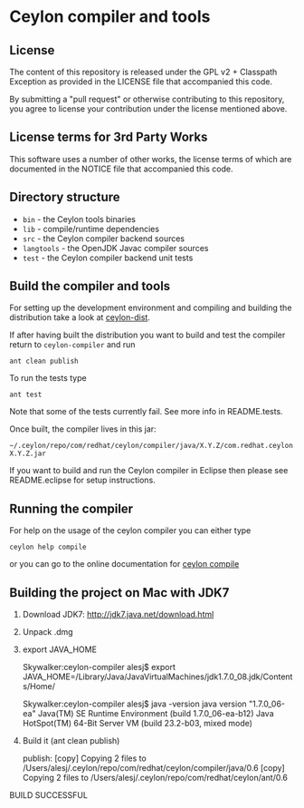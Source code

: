 Ceylon compiler and tools
=========================

License
-------

The content of this repository is released under the GPL v2 + Classpath Exception
as provided in the LICENSE file that accompanied this code.

By submitting a "pull request" or otherwise contributing to this repository, you
agree to license your contribution under the license mentioned above.

License terms for 3rd Party Works
---------------------------------

This software uses a number of other works, the license terms of which are 
documented in the NOTICE file that accompanied this code.

Directory structure
-------------------

* `bin`       - the Ceylon tools binaries
* `lib`       - compile/runtime dependencies
* `src`       - the Ceylon compiler backend sources
* `langtools` - the OpenJDK Javac compiler sources
* `test`      - the Ceylon compiler backend unit tests

Build the compiler and tools
----------------------------

For setting up the development environment and compiling and building the distribution
take a look at [ceylon-dist](https://github.com/ceylon/ceylon-spec/README.md).

If after having built the distribution you want to build and test the compiler
return to `ceylon-compiler` and run

    ant clean publish
    
To run the tests type

    ant test

Note that some of the tests currently fail. See more info in README.tests.

Once built, the compiler lives in this jar:

    ~/.ceylon/repo/com/redhat/ceylon/compiler/java/X.Y.Z/com.redhat.ceylon.compiler.java-X.Y.Z.jar

If you want to build and run the Ceylon compiler in Eclipse
then please see README.eclipse for setup instructions.

Running the compiler
--------------------

For help on the usage of the ceylon compiler you can either type

    ceylon help compile
    
or you can go to the online documentation for [ceylon compile](http://www.ceylon-lang.org/documentation/current/reference/tool/ceylon/subcommands/ceylon-compile.html)

Building the project on Mac with JDK7
-------------------------------------

1) Download JDK7: http://jdk7.java.net/download.html

2) Unpack .dmg

3) export JAVA_HOME

    Skywalker:ceylon-compiler alesj$ export JAVA_HOME=/Library/Java/JavaVirtualMachines/jdk1.7.0_08.jdk/Contents/Home/

    Skywalker:ceylon-compiler alesj$ java -version
    java version "1.7.0_06-ea"
    Java(TM) SE Runtime Environment (build 1.7.0_06-ea-b12)
    Java HotSpot(TM) 64-Bit Server VM (build 23.2-b03, mixed mode)

4) Build it (ant clean publish)

    publish:
        [copy] Copying 2 files to /Users/alesj/.ceylon/repo/com/redhat/ceylon/compiler/java/0.6
        [copy] Copying 2 files to /Users/alesj/.ceylon/repo/com/redhat/ceylon/ant/0.6

BUILD SUCCESSFUL


